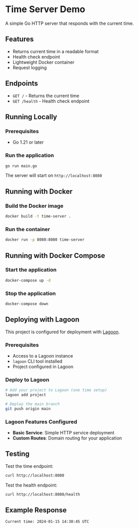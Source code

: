 # Time Server Demo

A simple Go HTTP server that responds with the current time.

## Features

- Returns current time in a readable format
- Health check endpoint
- Lightweight Docker container
- Request logging

## Endpoints

- `GET /` - Returns the current time
- `GET /health` - Health check endpoint

## Running Locally

### Prerequisites
- Go 1.21 or later

### Run the application
```bash
go run main.go
```

The server will start on `http://localhost:8080`

## Running with Docker

### Build the Docker image
```bash
docker build -t time-server .
```

### Run the container
```bash
docker run -p 8080:8080 time-server
```

## Running with Docker Compose

### Start the application
```bash
docker-compose up -d
```

### Stop the application
```bash
docker-compose down
```

## Deploying with Lagoon

This project is configured for deployment with [Lagoon](https://lagoon.readthedocs.io/).

### Prerequisites
- Access to a Lagoon instance
- `lagoon` CLI tool installed
- Project configured in Lagoon

### Deploy to Lagoon
```bash
# Add your project to Lagoon (one time setup)
lagoon add project

# Deploy the main branch
git push origin main
```

### Lagoon Features Configured
- **Basic Service**: Simple HTTP service deployment
- **Custom Routes**: Domain routing for your application

## Testing

Test the time endpoint:
```bash
curl http://localhost:8080
```

Test the health endpoint:
```bash
curl http://localhost:8080/health
```

## Example Response

```
Current time: 2024-01-15 14:30:45 UTC
``` 